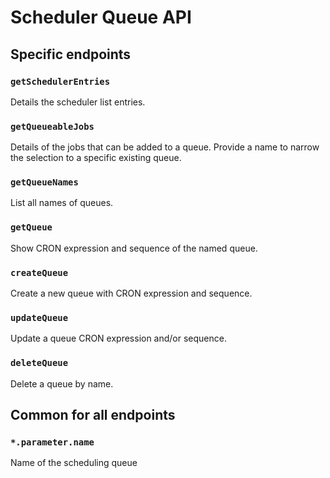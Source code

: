 # Scheduler Queue API

## Specific endpoints

### `getSchedulerEntries`
Details the scheduler list entries.

### `getQueueableJobs`
Details of the jobs that can be added to a queue.
Provide a name to narrow the selection to a specific existing queue.

### `getQueueNames`
List all names of queues.

### `getQueue`
Show CRON expression and sequence of the named queue.

### `createQueue`
Create a new queue with CRON expression and sequence.

### `updateQueue`
Update a queue CRON expression and/or sequence.

### `deleteQueue`
Delete a queue by name.

## Common for all endpoints

### `*.parameter.name`
Name of the scheduling queue
